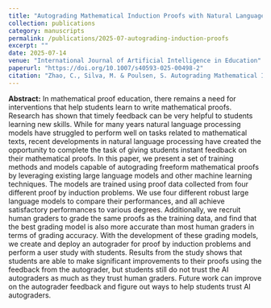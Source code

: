 ```yaml
---
title: "Autograding Mathematical Induction Proofs with Natural Language Processing"
collection: publications
category: manuscripts
permalink: /publications/2025-07-autograding-induction-proofs
excerpt: ""
date: 2025-07-14
venue: "International Journal of Artificial Intelligence in Education"
paperurl: "https://doi.org/10.1007/s40593-025-00498-2"
citation: "Zhao, C., Silva, M. & Poulsen, S. Autograding Mathematical Induction Proofs with Natural Language Processing. Int J Artif Intell Educ (2025). https://doi.org/10.1007/s40593-025-00498-2"
---
```


**Abstract:** In mathematical proof education, there remains a need for interventions that help students learn to write mathematical proofs. Research has shown that timely feedback can be very helpful to students learning new skills. While for many years natural language processing models have struggled to perform well on tasks related to mathematical texts, recent developments in natural language processing have created the opportunity to complete the task of giving students instant feedback on their mathematical proofs. In this paper, we present a set of training methods and models capable of autograding freeform mathematical proofs by leveraging existing large language models and other machine learning techniques. The models are trained using proof data collected from four different proof by induction problems. We use four different robust large language models to compare their performances, and all achieve satisfactory performances to various degrees. Additionally, we recruit human graders to grade the same proofs as the training data, and find that the best grading model is also more accurate than most human graders in terms of grading accuracy. With the development of these grading models, we create and deploy an autograder for proof by induction problems and perform a user study with students. Results from the study shows that students are able to make significant improvements to their proofs using the feedback from the autograder, but students still do not trust the AI autograders as much as they trust human graders. Future work can improve on the autograder feedback and figure out ways to help students trust AI autograders.
